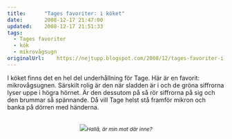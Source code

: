 ```yaml
---
title:		"Tages favoriter: i köket"
date:		2008-12-17 21:47:00
updated:	2008-12-17 21:51:33
tags: 
  - Tages favoriter
  - kök
  - mikrovågsugn	
originalUrl:	https://nejtupp.blogspot.com/2008/12/tages-favoriter-i-kket.html
---
```


I köket finns det en hel del underhållning för Tage. Här är en favorit: mikrovågsugnen. Särskilt rolig är den när sladden är i och de gröna siffrorna lyser uppe i högra hörnet. Är den dessutom på så rör siffrorna på sig och den brummar så spännande. Då vill Tage helst stå framför mikron och banka på dörren med händerna.<br><br><div style="text-align: center;"><img src="../../../../img/_MG_9565_1024pix.jpg"><span style="font-style: italic;font-size:85%;">Hallå, är min mat där inne?</span><br></div>
<!-- no comments on this post -->